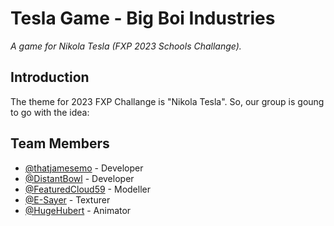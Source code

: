 # Tesla Game - Big Boi Industries
*A game for Nikola Tesla (FXP 2023 Schools Challange).*

## Introduction
The theme for 2023 FXP Challange is "Nikola Tesla". So, our group is goung to go with the idea: 

## Team Members
 - [@thatjamesemo](https://www.github.com/thatjamesemo) - Developer  
 - [@DistantBowl](https://www.github.com/DistantBowl) - Developer  
 - [@FeaturedCloud59](https://www.github.com/FeaturedCloud59) - Modeller  
 - [@E-Sayer](https://www.github.com/E-Sayer) - Texturer
 - [@HugeHubert](https://www.github.com/HugeHubert) - Animator
